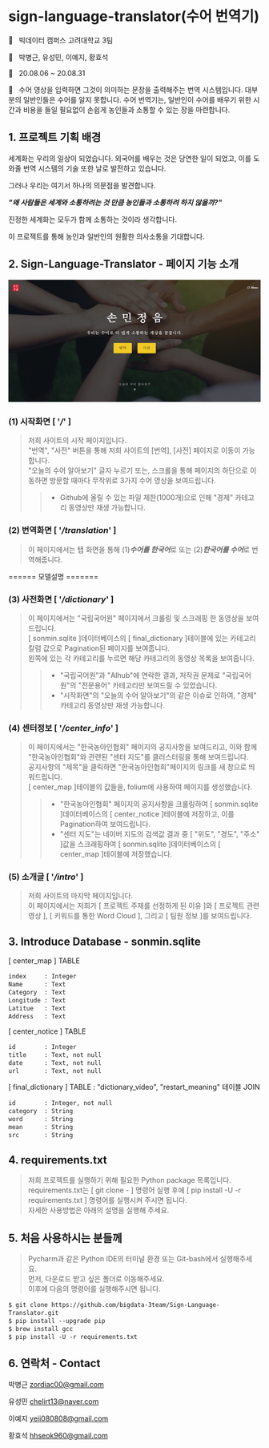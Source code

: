 # sign-language-translator(수어 번역기)
:office: &nbsp;&nbsp;빅데이터 캠퍼스 고려대학교 3팀

:man: &nbsp;&nbsp;박병근, 유성민, 이예지, 황효석

:calendar: &nbsp;&nbsp;20.08.06 ~ 20.08.31

:memo: &nbsp;&nbsp;수어 영상을 입력하면 그것이 의미하는 문장을 출력해주는 번역 시스템입니다. 
대부분의 일반인들은 수어를 알지 못합니다. 수어 번역기는, 일반인이 수어를 배우기 위한 시간과 비용을 들일 필요없이 손쉽게 농인들과 소통할 수 있는 장을 마련합니다.

## 1. 프로젝트 기획 배경

세계화는 우리의 일상이 되었습니다. 외국어를 배우는 것은 당연한 일이 되었고, 이를 도와줄 번역 시스템의 기술 또한 날로 발전하고 있습니다.

그러나 우리는 여기서 하나의 의문점을 발견합니다.



***"왜 사람들은 세계와 소통하려는 것 만큼 농인들과 소통하려 하지 않을까?"***



진정한 세계화는 모두가 함께 소통하는 것이라 생각합니다.

이 프로젝트를 통해 농인과 일반인의 원활한 의사소통을 기대합니다.



## 2. Sign-Language-Translator - 페이지 기능 소개

![no-img](./sonmin/static/images/main.png)

### (1) 시작화면 [ '***/***' ]

> 저희 사이트의 시작 페이지입니다. <br>
> "번역", "사전" 버튼을 통해 저희 사이트의 [번역], [사전] 페이지로 이동이 가능합니다.<br>
> "오늘의 수어 알아보기" 글자 누르기 또는, 스크롤을 통해 페이지의 하단으로 이동하면 방문할 때마다 무작위로 3가지 수어 영상을 보여드립니다.
>> - Github에 올릴 수 있는 파일 제한(1000개)으로 인해 "경제" 카테고리 동영상만 재생 가능합니다.

### (2) 번역화면 [ '***/translation***' ]

> 이 페이지에서는 탭 화면을 통해 (1)***수어를 한국어***로 또는 (2)***한국어를 수어***로 번역해줍니다.

====== 모델설명 =======

### (3) 사전화면 [ '***/dictionary***' ]

> 이 페이지에서는 "국립국어원" 페이지에서 크롤링 및 스크래핑 한 동영상을 보여드립니다.<br>
> [ sonmin.sqlite ]데이터베이스의 [ final_dictionary ]테이블에 있는 카테고리 칼럼 값으로 Pagination된 페이지를 보여줍니다.<br>
> 왼쪽에 있는 각 카테고리를 누르면 해당 카테고리의 동영상 목록을 보여줍니다.
>> - "국립국어원"과 "AIhub"에 연락한 결과, 저작권 문제로 "국립국어원"의 "전문용어" 카테고리만 보여드릴 수 있었습니다.
>> - "시작화면"의 "오늘의 수어 알아보기"의 같은 이슈로 인하여, "경제" 카테고리 동영상만 재생 가능합니다.

### (4) 센터정보 [ '***/center_info***' ]

> 이 페이지에서는 "한국농아인협회" 페이지의 공지사항을 보여드리고, 이와 함께 "한국농아인협회"와 관련된 "센터 지도"를 클러스터링을 통해 보여드립니다.<br>
> 공지사항의 "제목"을 클릭하면 "한국농아인협회"페이지의 링크를 새 창으로 띄워드립니다.<br>
> [ center_map ]테이블의 값들을, folium에 사용하여 페이지를 생성했습니다.
>> - "한국농아인협회" 페이지의 공지사항을 크롤링하여 [ sonmin.sqlite ]데이터베이스의 [ center_notice ]테이블에 저장하고, 이를 Pagination하여 보여드립니다.<br>
>> - "센터 지도"는 네이버 지도의 검색값 결과 중 [ "위도", "경도", "주소" ]값을 스크래핑하여 [ sonmin.sqlite ]데이터베이스의 [ center_map ]테이블에 저장했습니다.<br>

### (5) 소개글 [ '***/intro***' ]

> 저희 사이트의 마지막 페이지입니다.<br>
> 이 페이지에서는 저희가 [ 프로젝트 주제를 선정하게 된 이유 ]와 [ 프로젝트 관련 영상 ], [ 키워드를 통한 Word Cloud ], 그리고 [ 팀원 정보 ]를 보여드립니다.

## 3. Introduce Database - sonmin.sqlite
[ center_map ] TABLE
```
index     : Integer
Name      : Text
Category  : Text
Longitude : Text
Latitue   : Text
Address   : Text
```

[ center_notice ] TABLE
```
id        : Integer
title     : Text, not null
date      : Text, not null
url       : Text, not null
```

[ final_dictionary ] TABLE : "dictionary_video", "restart_meaning" 테이블 JOIN
```
id        : Integer, not null
category  : String
word      : String
mean      : String
src       : String
```

## 4. requirements.txt
> 저희 프로젝트를 실행하기 위해 필요한 Python package 목록입니다.<br>
> requirements.txt는 [ git clone - ] 명령어 실행 후에 [ pip install -U -r requirements.txt ] 명령어를 실행시켜 주시면 됩니다.<br>
> 자세한 사용방법은 아래의 설명을  실행해 주세요.


## 5. 처음 사용하시는 분들께
> Pycharm과 같은 Python IDE의 터미널 환경 또는 Git-bash에서 실행해주세요.<br>
> 먼저, 다운로드 받고 싶은 폴더로 이동해주세요.<br>
> 이후에 다음의 명령어를 실행해주시면 됩니다.
```
$ git clone https://github.com/bigdata-3team/Sign-Language-Translator.git
$ pip install --upgrade pip
$ brew install gcc
$ pip install -U -r requirements.txt
```   


## 6. 연락처 - Contact
박병근 zordiac00@gmail.com

유성민 chelirt13@naver.com

이예지 yeji080808@gmail.com

황효석 hhseok960@gmail.com  
